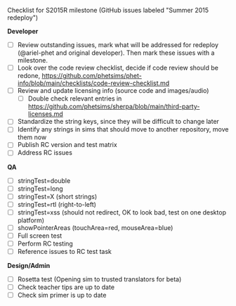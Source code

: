 Checklist for S2015R milestone (GitHub issues labeled "Summer 2015 redeploy")

**Developer**

- [ ] Review outstanding issues, mark what will be addressed for redeploy (@ariel-phet and original developer). Then
  mark these issues with a milestone.
- [ ] Look over the code review checklist, decide if code review should be
  redone, https://github.com/phetsims/phet-info/blob/main/checklists/code-review-checklist.md
- [ ] Review and update licensing info (source code and images/audio)
  - [ ] Double check relevant entries in https://github.com/phetsims/sherpa/blob/main/third-party-licenses.md
- [ ] Standardize the string keys, since they will be difficult to change later
- [ ] Identify any strings in sims that should move to another repository, move them now
- [ ] Publish RC version and test matrix
- [ ] Address RC issues

**QA**

- [ ] stringTest=double
- [ ] stringTest=long
- [ ] stringTest=X (short strings)
- [ ] stringTest=rtl (right-to-left)
- [ ] stringTest=xss (should not redirect, OK to look bad, test on one desktop platform)
- [ ] showPointerAreas (touchArea=red, mouseArea=blue)
- [ ] Full screen test
- [ ] Perform RC testing
- [ ] Reference issues to RC test task

**Design/Admin**

- [ ] Rosetta test (Opening sim to trusted translators for beta)
- [ ] Check teacher tips are up to date
- [ ] Check sim primer is up to date
